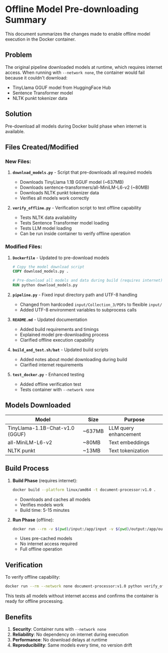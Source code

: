 # Offline Model Pre-downloading Summary

This document summarizes the changes made to enable offline model execution in the Docker container.

## Problem
The original pipeline downloaded models at runtime, which requires internet access. When running with `--network none`, the container would fail because it couldn't download:
- TinyLlama GGUF model from HuggingFace Hub
- Sentence Transformer model
- NLTK punkt tokenizer data

## Solution
Pre-download all models during Docker build phase when internet is available.

## Files Created/Modified

### New Files:
1. **`download_models.py`** - Script that pre-downloads all required models
   - Downloads TinyLlama 1.1B GGUF model (~637MB)
   - Downloads sentence-transformers/all-MiniLM-L6-v2 (~80MB)  
   - Downloads NLTK punkt tokenizer data
   - Verifies all models work correctly

2. **`verify_offline.py`** - Verification script to test offline capability
   - Tests NLTK data availability
   - Tests Sentence Transformer model loading
   - Tests LLM model loading
   - Can be run inside container to verify offline operation

### Modified Files:

1. **`Dockerfile`** - Updated to pre-download models
   ```dockerfile
   # Copy the model download script
   COPY download_models.py .
   
   # Pre-download all models and data during build (requires internet)
   RUN python download_models.py
   ```

2. **`pipeline.py`** - Fixed input directory path and UTF-8 handling
   - Changed from hardcoded `input/Collection_3/PDFs` to flexible `input/`
   - Added UTF-8 environment variables to subprocess calls

3. **`README.md`** - Updated documentation
   - Added build requirements and timings
   - Explained model pre-downloading process
   - Clarified offline execution capability

4. **`build_and_test.sh/bat`** - Updated build scripts
   - Added notes about model downloading during build
   - Clarified internet requirements

5. **`test_docker.py`** - Enhanced testing
   - Added offline verification test
   - Tests container with `--network none`

## Models Downloaded

| Model | Size | Purpose |
|-------|------|---------|
| TinyLlama-1.1B-Chat-v1.0 (GGUF) | ~637MB | LLM query enhancement |
| all-MiniLM-L6-v2 | ~80MB | Text embeddings |
| NLTK punkt | ~13MB | Text tokenization |

## Build Process

1. **Build Phase** (requires internet):
   ```bash
   docker build --platform linux/amd64 -t document-processor:v1.0 .
   ```
   - Downloads and caches all models
   - Verifies models work
   - Build time: 5-15 minutes

2. **Run Phase** (offline):
   ```bash
   docker run --rm -v $(pwd)/input:/app/input -v $(pwd)/output:/app/output --network none document-processor:v1.0
   ```
   - Uses pre-cached models
   - No internet access required
   - Full offline operation

## Verification

To verify offline capability:
```bash
docker run --rm --network none document-processor:v1.0 python verify_offline.py
```

This tests all models without internet access and confirms the container is ready for offline processing.

## Benefits

1. **Security**: Container runs with `--network none`
2. **Reliability**: No dependency on internet during execution
3. **Performance**: No download delays at runtime
4. **Reproducibility**: Same models every time, no version drift
